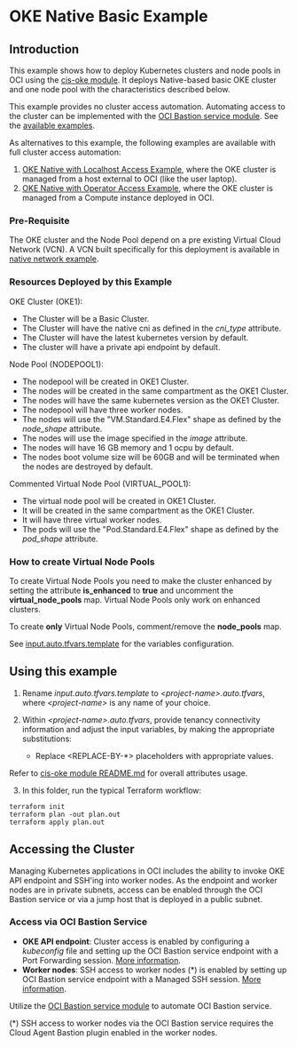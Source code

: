 # OKE Native Basic Example 

## Introduction

This example shows how to deploy Kubernetes clusters and node pools in OCI using the [cis-oke module](https://github.com/oracle-quickstart/terraform-oci-secure-workloads/tree/main/cis-oke). It deploys Native-based basic OKE cluster and one node pool with the characteristics described below. 

This example provides no cluster access automation. Automating access to the cluster can be implemented with the [OCI Bastion service module](https://github.com/oracle-quickstart/terraform-oci-cis-landing-zone-security/tree/main/bastion). See the [available examples](https://github.com/oracle-quickstart/terraform-oci-cis-landing-zone-security/tree/main/bastion/examples).

As alternatives to this example, the following examples are available with full cluster access automation:
   1. [OKE Native with Localhost Access Example](../private-cluster-access-via-localhost/), where the OKE cluster is managed from a host external to OCI (like the user laptop). 
   2. [OKE Native with Operator Access Example](../private-cluster-access-via-operator/), where the OKE cluster is managed from a Compute instance deployed in OCI. 

### Pre-Requisite

The OKE cluster and the Node Pool depend on a pre existing Virtual Cloud Network (VCN). A VCN built specifically for this deployment is available in [native network example](https://github.com/oracle-quickstart/terraform-oci-cis-landing-zone-networking/tree/main/examples/oke-examples/native).

### Resources Deployed by this Example

OKE Cluster (OKE1):
- The Cluster will be a Basic Cluster.
- The Cluster will have the native cni as defined in the *cni_type* attribute.
- The Cluster will have the latest kubernetes version by default.
- The cluster will have a private api endpoint by default.

Node Pool (NODEPOOL1):
- The nodepool will be created in OKE1 Cluster.
- The nodes will be created in the same compartment as the OKE1 Cluster.
- The nodes will have the same kubernetes version as the OKE1 Cluster.
- The nodepool will have three worker nodes.
- The nodes will use the "VM.Standard.E4.Flex" shape as defined by the *node_shape* attribute.
- The nodes will use the image specified in the *image* attribute.
- The nodes will have 16 GB memory and 1 ocpu by default.
- The nodes boot volume size will be 60GB and will be terminated when the nodes are destroyed by default.

Commented Virtual Node Pool (VIRTUAL_POOL1):
- The virtual node pool will be created in OKE1 Cluster.
- It will be created in the same compartment as the OKE1 Cluster.
- It will have three virtual worker nodes.
- The pods will use the "Pod.Standard.E4.Flex" shape as defined by the *pod_shape* attribute.

### How to create Virtual Node Pools

To create Virtual Node Pools you need to make the cluster enhanced by setting the attribute **is_enhanced** to **true** and uncomment the **virtual_node_pools** map.
Virtual Node Pools only work on enhanced clusters.

To create **only** Virtual Node Pools, comment/remove the **node_pools** map.

See [input.auto.tfvars.template](./input.auto.tfvars.template) for the variables configuration.

## Using this example
1. Rename *input.auto.tfvars.template* to *\<project-name\>.auto.tfvars*, where *\<project-name\>* is any name of your choice.

2. Within *\<project-name\>.auto.tfvars*, provide tenancy connectivity information and adjust the input variables, by making the appropriate substitutions:
   - Replace \<REPLACE-BY-\*\> placeholders with appropriate values. 
   
Refer to [cis-oke module README.md](../../README.md) for overall attributes usage.

3. In this folder, run the typical Terraform workflow:
```
terraform init
terraform plan -out plan.out
terraform apply plan.out
```

## Accessing the Cluster

Managing Kubernetes applications in OCI includes the ability to invoke OKE API endpoint and SSH'ing into worker nodes. 
As the endpoint and worker nodes are in private subnets, access can be enabled through the OCI Bastion service or via a jump host that is deployed in a public subnet. 

### Access via OCI Bastion Service
- **OKE API endpoint**: Cluster access is enabled by configuring a *kubeconfig* file and setting up the OCI Bastion service endpoint with a Port Forwarding session. [More information](https://docs.oracle.com/en-us/iaas/Content/ContEng/Tasks/contengsettingupbastion.htm). 
- **Worker nodes**: SSH access to worker nodes (\*) is enabled by setting up OCI Bastion service endpoint with a Managed SSH session. [More information](https://docs.oracle.com/en-us/iaas/Content/ContEng/Tasks/contengsettingupbastion.htm).

Utilize the [OCI Bastion service module](https://github.com/oracle-quickstart/terraform-oci-cis-landing-zone-security/tree/main/bastion) to automate OCI Bastion service.

(\*) SSH access to worker nodes via the OCI Bastion service requires the Cloud Agent Bastion plugin enabled in the worker nodes.

